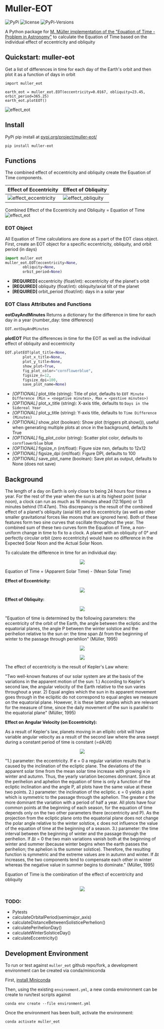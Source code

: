 # Muller-EOT
![PyPi](https://img.shields.io/pypi/v/muller-eot)
![license](https://img.shields.io/github/license/cyschneck/Muller-EOT)
![PyPi-Versions](https://img.shields.io/pypi/pyversions/Muller-EOT)

A Python package for [M. Müller implementation of the "Equation of Time - Problem in Astronomy"](http://info.ifpan.edu.pl/firststep/aw-works/fsII/mul/mueller.pdf) to calculate the Equation of Time based on the individual effect of eccentricity and obliquity

## Quickstart: muller-eot

Get a list of differences in time for each day of the Earth's orbit and then plot it as a function of days in orbit

```
import muller_eot

earth_eot = muller_eot.EOT(eccentricity=0.0167, obliquity=23.45, orbit_period=365.25)
earth_eot.plotEOT()
```
![effect_eot](https://raw.githubusercontent.com/cyschneck/Muller-EOT/main/examples/earth_quickstart.png)

## Install
PyPi pip install at [pypi.org/project/muller-eot/](https://pypi.org/project/muller-eot/)

```
pip install muller-eot
```

## Functions
The combined effect of eccentricity and obliquity create the Equation of Time components.

| Effect of Eccentricity | Effect of Obliquity |
| ------------- | ------------- |
| ![effect_eccentricity](https://raw.githubusercontent.com/cyschneck/Muller-EOT/main/examples/earth_eccentricity.png) | ![effect_obliquity](https://raw.githubusercontent.com/cyschneck/Muller-EOT/main/examples/earth_obliquity.png) |

Combined Effect of the Eccentricity and Obliquity = Equation of Time
![effect_eot](https://raw.githubusercontent.com/cyschneck/Muller-EOT/main/examples/earth_eot.png)

### EOT Object
All Equation of Time calculations are done as a part of the EOT class object. First, create an EOT object for a specific eccentricity, obliquity, and orbit period (in days)
```python
import muller_eot
muller_eot.EOT(eccentricity=None,
		obliquity=None,
		orbit_period=None)
```
- **[REQUIRED]** eccentricity (float/int): eccentricity of the planet's orbit
- **[REQUIRED]** obliquity (float/int): obliquity/axial tilt of the planet
- **[REQUIRED]** orbit_period (float/int): days in a solar year


### EOT Class Attributes and Functions

**eotDayAndMinutes**
Returns a dictionary for the difference in time for each day in a year {number_day: time difference}
```python
EOT.eotDayAndMinutes
```

**plotEOT**
Plot the differences in time for the EOT as well as the individual effect of obliquity and eccentricity
```python
EOT.plotEOT(plot_title=None,
		plot_x_title=None,
		plot_y_title=None,
		show_plot=True,
		fig_plot_color="cornflowerblue",
		figsize_n=12,
		figsize_dpi=100,
		save_plot_name=None)
```
- *[OPTIONAL]* plot_title (string): Title of plot, defaults to `EOT Minute Difference (Min = <negative minutes>, Max = <postive minutes>)`
- *[OPTIONAL]* plot_x_title (string): X-axis title, defaults to `Days in the Sidereal Year`
- *[OPTIONAL]* plot_y_title (string): Y-axis title, defaults to `Time Difference (Minutes)`
- *[OPTIONAL]* show_plot (boolean): Show plot (triggers plt.show()), useful when generating multiple plots at once in the background, defaults to True
- *[OPTIONAL]* fig_plot_color (string): Scatter plot color, defaults to `cornflowerblue` blue
- *[OPTIONAL]* figsize_n (int/float): Figure size nxn, defaults to 12x12
- *[OPTIONAL]* figsize_dpi (int/lfoat): Figure DPI, defaults to 100
- *[OPTIONAL]* save_plot_name (boolean): Save plot as output, defaults to None (does not save)

## Background

The length of a day on Earth is only close to being 24 hours four times a year. For the rest of the year when the sun is at its highest point (solar noon), a clock can run as much as 16 minutes ahead (12:16pm) or 13 minutes behind (11:47am). This discrepancy is the result of the combined effect of a planet's obliquity (axial tilt) and its eccentricity (as well as other smaller gravitational forces like moons that are ignored here). Both of these features form two sine curves that oscillate throughout the year. The combined sum
of these two curves form the Equation of Time, a non-uniform change in time to fix to a clock.
A planet with an obliquity of 0° and perfectly circular orbit (zero eccentricity) would have
no difference in the Expected Solar Noon and the Actual Solar Noon.

To calculate the difference in time for an individual day:
<p align="center">
  <img src="https://user-images.githubusercontent.com/22159116/203877814-c2d710f3-0681-4f72-8607-0f96e2a33256.png" />
</p>

Equation of Time = (Apparent Solar Time) - (Mean Solar Time) 

**Effect of Eccentricity:**
<p align="center">
  <img src="https://user-images.githubusercontent.com/22159116/203484492-bf0f6098-fe13-44d3-b372-bcb8cc4120f8.png" />
</p>

**Effect of Obliquity:**
<p align="center">
  <img src="https://user-images.githubusercontent.com/22159116/203484389-613ffb3e-9719-4962-a316-eeeb887af1c5.png" />
</p>

"Equation of time is determined by the following parameters: the eccentricity of 
the orbit of the Earth, the angle between the ecliptic and the equatorial planes, the 
angle P between the winter solstice and the perihelion relative to the sun or: 
the time span ∆t from the beginning of winter to the passage through periehlion" (Müller, 1995)

<p align="center">
  <img src="https://user-images.githubusercontent.com/22159116/203484797-23c81e99-0eee-4431-bc21-31429a615e4f.png" />
</p>
<p align="center">
  <img src="https://user-images.githubusercontent.com/22159116/203484692-b07bad99-3c6c-43e5-904f-04200f72c571.png" />
</p>

The effect of eccentricity is the result of Kepler's Law where:

"Two well-known features of our solar system are at the basis of the variations
 in the apparent motion of the sun: 1.) According to Kepler's second law, the angular
 velocity of the Earth relative to the sun varies throughout a year. 2) Equal angles
 which the sun in its apparent movement goes through in the eclipitic do not correspond
 to equal angles we measure on the equatorial plane. However, it is these latter angles
 which are relevant for the measure of time, since the daily movement of the sun is
 parallel to the equatorial plane" (Müller, 1995)
 
**Effect on Angular Velocity (on Eccentricity):**

As a result of Kepler's law, planets moving in an ellipitc orbit will have variable angular velocity 
as a result of the second law where the area swept during a constant period of time is constant (=dA/dt)

<p align="center">
  <img src="https://user-images.githubusercontent.com/22159116/203687968-4055d194-afe0-49e8-8b73-94f1b58a3969.png" />
</p>

"1.) parameter: the eccentricity. If e = 0 a regular variation results that is caused by
the inclination of the ecliptic plane. The deviations of the apparent solar time from the
mean solar time increase with growing e in winter and autumn. Thus, the yearly variation
becomes dominant. Since at the perihelion and aphelion the equation of time is only a
function of the ecliptic inclination and the angle P, all plots have the same value at these
two points.
2.) parameter: the inclination of the ecliptic. ε = 0 yields a plot which is symmetric to
the passage through the aphelion. The greater ε the more dominant the variation with a
period of half a year. All plots have four common points at the beginning of each season,
for the equation of time depends only on the two other parameters there (eccentricity
and P). As the projection from the ecliptic plane onto the equatorial plane does not
change the polar angle relative to the winter solstice, ε does not influence the value of the
equation of time at the beginning of a season.
3.) parameter: the time interval between the beginning of winter and the passage
through the perihelion. If ∆t = 0 the two main variations vanish both at the beginning
of winter and summer (because winter begins when the earth passes the perihelion; the
aphelion is the summer solstice). Therefore, the resulting function is symmetric and the
extreme values are in autumn and winter. If ∆t increases, the two components tend to
compensate each other in winter whereas the negative value in summer begins to dominate." (Müller, 1995)

Equation of Time is the combination of the effect of eccentricity and obliquity
<p align="center">
  <img src="https://user-images.githubusercontent.com/22159116/203484851-c96be35a-2d4a-44df-a2ee-a9d88974aa9e.png" />
</p>

### TODO:
- Pytests
- calculateOrbitalPeriod(semimajor_axis)
- calculateDistanceBetweenSolisticePerhelion()
- calculatePerihelionDay()
- calculateWinterSolsticeDay()
- calculateEccentricity()

## Development Environment

To run or test against `muller_eot` github repo/fork, a development environment can be created via conda/miniconda

First, [install Miniconda](https://docs.conda.io/projects/miniconda/en/latest/miniconda-install.html)

Then, using the existing `environment.yml`, a new conda environment can be create to run/test scripts against

```
conda env create --file environment.yml
```
Once the environment has been built, activate the environment:
```
conda activate muller_eot
```
